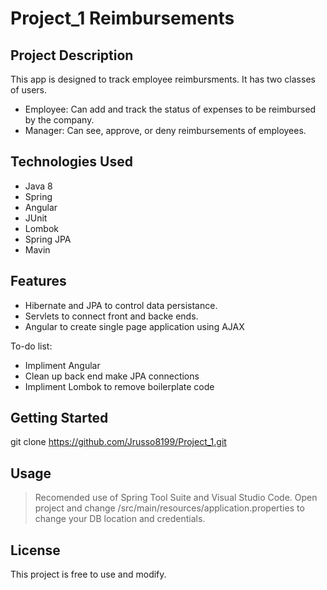 # Project_1 Reimbursements

## Project Description

This app is designed to track employee reimbursments. It has two classes of users.
* Employee: Can add and track the status of expenses to be reimbursed by the company.
* Manager:  Can see, approve, or deny reimbursements of employees.

## Technologies Used

* Java 8
* Spring
* Angular
* JUnit
* Lombok
* Spring JPA
* Mavin

## Features

* Hibernate and JPA to control data persistance.
* Servlets to connect front and backe ends.
* Angular to create single page application using AJAX

To-do list:
* Impliment Angular
* Clean up back end make JPA connections
* Impliment Lombok to remove boilerplate code

## Getting Started
   
git clone https://github.com/Jrusso8199/Project_1.git

## Usage

> Recomended use of Spring Tool Suite and Visual Studio Code.
> Open project and change /src/main/resources/application.properties to change your DB location and credentials.


## License

This project is free to use and modify.
